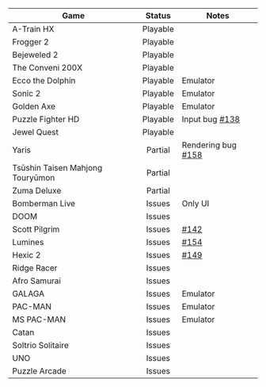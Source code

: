 | Game                             | Status        | Notes       |
|----------------------------------|:-------------:|-------------|
| A-Train HX                       | Playable      |             |
| Frogger 2                        | Playable      |             |
| Bejeweled 2                      | Playable      |             |
| The Conveni 200X                 | Playable      |             |
| Ecco the Dolphin                 | Playable      | Emulator    |
| Sonic 2                          | Playable      | Emulator    |
| Golden Axe                       | Playable      | Emulator    |
| Puzzle Fighter HD                | Playable      | Input bug [#138](https://github.com/benvanik/xenia/issues/138) |
| Jewel Quest                      | Playable      |             |
| Yaris                            | Partial       | Rendering bug [#158](https://github.com/benvanik/xenia/issues/158) |
| Tsūshin Taisen Mahjong Touryūmon | Partial       |             |
| Zuma Deluxe                      | Partial       |             |
| Bomberman Live                   | Issues        | Only UI     |
| DOOM                             | Issues        |             |
| Scott Pilgrim                    | Issues        | [#142](https://github.com/benvanik/xenia/issues/142) |
| Lumines                          | Issues        | [#154](https://github.com/benvanik/xenia/issues/154) |
| Hexic 2                          | Issues        | [#149](https://github.com/benvanik/xenia/issues/149) |
| Ridge Racer                      | Issues        |             |
| Afro Samurai                     | Issues        |             |
| GALAGA                           | Issues        | Emulator    |
| PAC-MAN                          | Issues        | Emulator    |
| MS PAC-MAN                       | Issues        | Emulator    |
| Catan                            | Issues        |             |
| Soltrio Solitaire                | Issues        |             |
| UNO                              | Issues        |             |
| Puzzle Arcade                    | Issues        |             |
